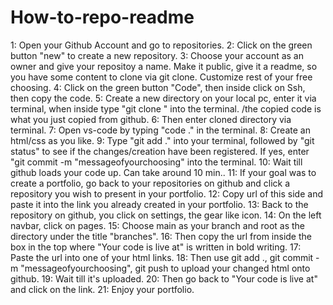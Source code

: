 # How-to-repo-readme

1: Open your Github Account and go to repositories.
2: Click on the green button "new" to create a new repository.
3: Choose your account as an owner and give your repositoy a name. Make it public, give it a readme, so you have some content to clone via git clone. Customize rest of your free choosing.
4: Click on the green button "Code", then inside click on Ssh, then copy the code.
5: Create a new directory on your local pc, enter it via terminal, when inside type "git clone <copiedcode> " into the terminal.   /the copied code is what you just copied from github.
6: Then enter cloned directory via terminal.
7: Open vs-code by typing "code ." in the terminal.
8: Create an html/css as you like.
9: Type "git add ." into your terminal, followed by "git status" to see if the changes/creation have been registered. If yes, enter "git commit -m "messageofyourchoosing" into the terminal. 
10: Wait till github loads your code up. Can take around 10 min..
11: If your goal was to create a portfolio, go back to your repositories on github and click a repository you wish to present in your portfolio.
12: Copy url of this side and paste it into the link you already created in your portfolio.
13: Back to the repository on github, you click on settings, the gear like icon.
14: On the left navbar, click on pages.
15: Choose main as your branch and root as the directory under the title "branches".
16: Then copy the url from inside the box in the top where "Your code is live at" is written in bold writing. 
17: Paste the url into one of your html links. 
18: Then use git add ., git commit -m "messageofyourchoosing", git push to upload your changed html onto github. 
19: Wait till it's uploaded.
20: Then go back to "Your code is live at" and click on the link.
21: Enjoy your portfolio.
